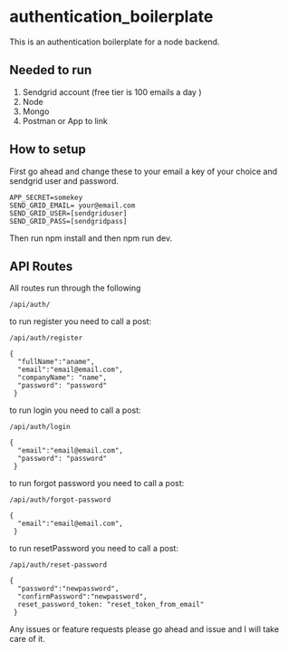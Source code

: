 # authentication_boilerplate

This is an authentication boilerplate for a node backend. 

## Needed to run

1. Sendgrid account (free tier is 100 emails a day )
2. Node
3. Mongo
4. Postman or App to link


## How to setup
First go ahead and change these to your email a key of your choice and sendgrid user and password.  
  
    APP_SECRET=somekey
    SEND_GRID_EMAIL= your@email.com
    SEND_GRID_USER=[sendgriduser]
    SEND_GRID_PASS=[sendgridpass]

Then run npm install and then npm run dev.

## API Routes

All routes run through the following 

    /api/auth/
to run register you need to call a post:

    /api/auth/register 
  
    {
      "fullName":"aname",
      "email":"email@email.com",
      "companyName": "name",
      "password": "password"
     }

to run login you need to call a post:

    /api/auth/login 
  
    {
      "email":"email@email.com",
      "password": "password"
     }
     
to run forgot password you need to call a post:

    /api/auth/forgot-password 
  
    {
      "email":"email@email.com",
     }
     
 to run resetPassword you need to call a post:

    /api/auth/reset-password
  
    {
      "password":"newpassword",
      "confirmPassword":"newpassword",
      reset_password_token: "reset_token_from_email"
     }
     
Any issues or feature requests please go ahead and issue and I will take care of it.  
